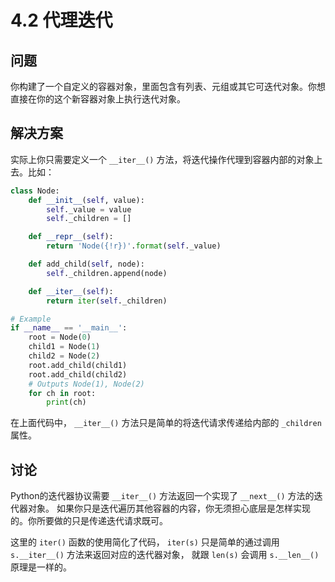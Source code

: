 # 4.2 代理迭代

## 问题

你构建了一个自定义的容器对象，里面包含有列表、元组或其它可迭代对象。你想直接在你的这个新容器对象上执行迭代对象。

## 解决方案

实际上你只需要定义一个 `__iter__()` 方法，将迭代操作代理到容器内部的对象上去。比如：

```python
class Node:
    def __init__(self, value):
        self._value = value
        self._children = []

    def __repr__(self):
        return 'Node({!r})'.format(self._value)

    def add_child(self, node):
        self._children.append(node)

    def __iter__(self):
        return iter(self._children)

# Example
if __name__ == '__main__':
    root = Node(0)
    child1 = Node(1)
    child2 = Node(2)
    root.add_child(child1)
    root.add_child(child2)
    # Outputs Node(1), Node(2)
    for ch in root:
        print(ch)
```

在上面代码中， `__iter__()` 方法只是简单的将迭代请求传递给内部的 `_children` 属性。

## 讨论

Python的迭代器协议需要 `__iter__()` 方法返回一个实现了 `__next__()` 方法的迭代器对象。 如果你只是迭代遍历其他容器的内容，你无须担心底层是怎样实现的。你所要做的只是传递迭代请求既可。

这里的 `iter()` 函数的使用简化了代码， `iter(s)` 只是简单的通过调用 `s.__iter__()` 方法来返回对应的迭代器对象， 就跟 `len(s)` 会调用 `s.__len__()` 原理是一样的。